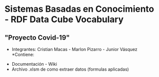 # Sistemas Basadas en Conocimiento - RDF Data Cube Vocabulary

## "Proyecto Covid-19"  

* Integrantes: Cristian Macas - Marlon Pizarro - Junior Vásquez
*Contiene:
- Documentación - Wiki
- Archivo .xlsm de como extraer datos (formulas aplicadas)
